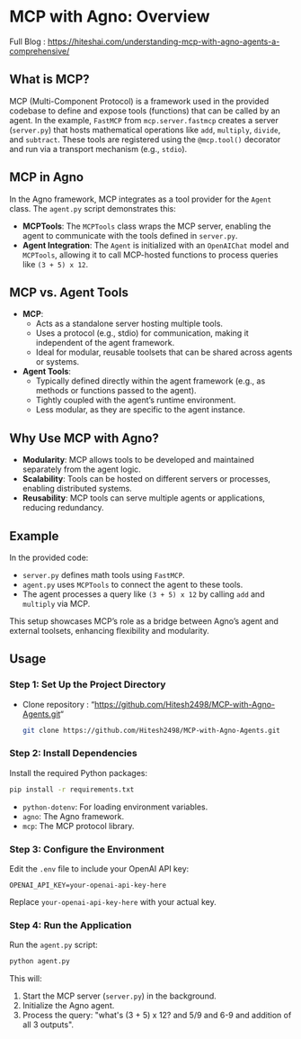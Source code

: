 # MCP with Agno: Overview

Full Blog : <https://hiteshai.com/understanding-mcp-with-agno-agents-a-comprehensive/>

## What is MCP?

MCP (Multi-Component Protocol) is a framework used in the provided codebase to define and expose tools (functions) that can be called by an agent. In the example, `FastMCP` from `mcp.server.fastmcp` creates a server (`server.py`) that hosts mathematical operations like `add`, `multiply`, `divide`, and `subtract`. These tools are registered using the `@mcp.tool()` decorator and run via a transport mechanism (e.g., `stdio`).

## MCP in Agno

In the Agno framework, MCP integrates as a tool provider for the `Agent` class. The `agent.py` script demonstrates this:

- **MCPTools**: The `MCPTools` class wraps the MCP server, enabling the agent to communicate with the tools defined in `server.py`.
- **Agent Integration**: The `Agent` is initialized with an `OpenAIChat` model and `MCPTools`, allowing it to call MCP-hosted functions to process queries like `(3 + 5) x 12`.

## MCP vs. Agent Tools

- **MCP**:
  - Acts as a standalone server hosting multiple tools.
  - Uses a protocol (e.g., stdio) for communication, making it independent of the agent framework.
  - Ideal for modular, reusable toolsets that can be shared across agents or systems.
- **Agent Tools**:
  - Typically defined directly within the agent framework (e.g., as methods or functions passed to the agent).
  - Tightly coupled with the agent’s runtime environment.
  - Less modular, as they are specific to the agent instance.

## Why Use MCP with Agno?

- **Modularity**: MCP allows tools to be developed and maintained separately from the agent logic.
- **Scalability**: Tools can be hosted on different servers or processes, enabling distributed systems.
- **Reusability**: MCP tools can serve multiple agents or applications, reducing redundancy.

## Example

In the provided code:

- `server.py` defines math tools using `FastMCP`.
- `agent.py` uses `MCPTools` to connect the agent to these tools.
- The agent processes a query like `(3 + 5) x 12` by calling `add` and `multiply` via MCP.

This setup showcases MCP’s role as a bridge between Agno’s agent and external toolsets, enhancing flexibility and modularity.

## Usage

### Step 1: Set Up the Project Directory

- Clone repository : “<https://github.com/Hitesh2498/MCP-with-Agno-Agents.git>“

  ```bash
  git clone https://github.com/Hitesh2498/MCP-with-Agno-Agents.git
  ```

### Step 2: Install Dependencies

Install the required Python packages:

```bash
pip install -r requirements.txt
```

- `python-dotenv`: For loading environment variables.
- `agno`: The Agno framework.
- `mcp`: The MCP protocol library.

### Step 3: Configure the Environment

Edit the `.env` file to include your OpenAI API key:

```text
OPENAI_API_KEY=your-openai-api-key-here
```

Replace `your-openai-api-key-here` with your actual key.

### Step 4: Run the Application

Run the `agent.py` script:

```bash
python agent.py
```

This will:

1. Start the MCP server (`server.py`) in the background.
2. Initialize the Agno agent.
3. Process the query: "what's (3 + 5) x 12? and 5/9 and 6-9 and addition of all 3 outputs".
